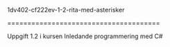 1dv402-cf222ev-1-2-rita-med-asterisker

======================================



Uppgift 1.2 i kursen Inledande programmering med C#